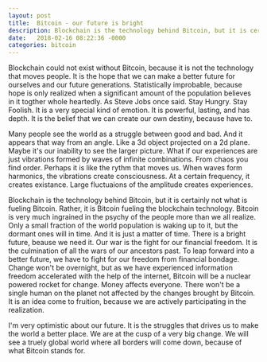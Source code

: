 ```yaml
---
layout: post
title:  Bitcoin - our future is bright
description: Blockchain is the technology behind Bitcoin, but it is certainly not what is fueling Bitcoin. Rather, it is Bitcoin fueling the blockchain technology. Bitcoin is very much ingrained in the psychy of the people more than we all realize. Only a small fraction of the world population is waking up to it, but the dormant ones will in time. And it is just a matter of time. There is a bright future, beause we need it.
date:   2018-02-16 08:22:36 -0000
categories: bitcoin
---
```


Blockchain could not exist without Bitcoin, because it is not the technology that moves people. It is the hope that we can make a better future for ourselves and our future generations. Statistically improbable, because hope is only realized when a significant amount of the population believes in it togther whole heartedly. As Steve Jobs once said. Stay Hungry. Stay Foolish. It is a very special kind of emotion. It is powerful, lasting, and has depth. It is the belief that we can create our own destiny, because have to. 

Many people see the world as a struggle between good and bad. And it appears that way from an angle. Like a 3d object projected on a 2d plane. Maybe it's our inability to see the larger picture. What if our experiences are just vibrations formed by waves of infinite combinations. From chaos you find order. Perhaps it is like the rythm that moves us. When waves form harmonics, the vibrations create consciousness. At a certain frequency, it creates existance. Large fluctuaions of the amplitude creates experiences. 

Blockchain is the technology behind Bitcoin, but it is certainly not what is fueling Bitcoin. Rather, it is Bitcoin fueling the blockchain technology. Bitcoin is very much ingrained in the psychy of the people more than we all realize. Only a small fraction of the world population is waking up to it, but the dormant ones will in time. And it is just a matter of time. There is a bright future, beause we need it. Our war is the fight for our financial freedom. It is the culmination of all the wars of our ancestors past. To leap forward into a better future, we have to fight for our freedom from financial bondage. Change won't be overnight, but as we have experienced information freedom accelerated with the help of the internet, Bitcoin will be a nuclear powered rocket for change. Money affects everyone. There won't be a single human on the planet not affected by the changes brought by Bitcoin. It is an idea come to fruition, because we are actively participating in the realization.

I'm very optimistic about our future. It is the struggles that drives us to make the world a better place. We are at the cusp of a very big change. We will see a truely global world where all borders will come down, because of what Bitcoin stands for. 
